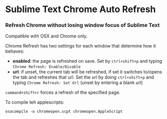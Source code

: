 # Sublime Text Chrome Auto Refresh
### Refresh Chrome without losing window focus of Sublime Text

Compatible with OSX and Chrome only.

Chrome Refresh has two settings for each window that determine how it behaves:

- **enabled**: the page is refreshed on save. Set by `ctrl+shift+p` and typing `Chrome Refresh: Enable/Disable`
- **url**: if unset, the current tab will be refreshed, if set it switches to/opens the tab and refreshes that url. Set the url by doing `ctrl+shift+p` and typing `Chrome Refresh: Set Url` (unset by entering a blank url)

`command+shift+r` forces a refresh of the specified page.

To compile teh applescripts:

    osacompile -o chromeopen.scpt chromeopen.AppleScript